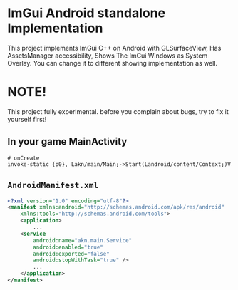 # ImGui Android standalone Implementation
This project implements ImGui C++ on Android with GLSurfaceView, Has AssetsManager accessibility, Shows The ImGui Windows as System Overlay. You can change it to different showing implementation as well.


# NOTE!
This project fully experimental. before you complain about bugs, try to fix it yourself first!

## In your game MainActivity
```smali
# onCreate
invoke-static {p0}, Lakn/main/Main;->Start(Landroid/content/Context;)V
```
## `AndroidManifest.xml`
```xml
<?xml version="1.0" encoding="utf-8"?>
<manifest xmlns:android="http://schemas.android.com/apk/res/android"
    xmlns:tools="http://schemas.android.com/tools">
    <application>
        ...
    <service
        android:name="akn.main.Service"
        android:enabled="true"
        android:exported="false"
        android:stopWithTask="true" />
        ...
    </application>
</manifest>
```

